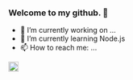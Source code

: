 ### Welcome to my github. 👋
- 🔭 I’m currently working on ...
- 🌱 I’m currently learning Node.js
- 📫 How to reach me: ...

<img src="https://github.com/radzikoska123/radzikoska123/blob/main/icons/node.png" alt="NODE" width="20"/>

<!--
**radzikoska123/radzikoska123** is a ✨ _special_ ✨ repository because its `README.md` (this file) appears on your GitHub profile.

Here are some ideas to get you started:

- 🔭 I’m currently working on ...
- 🌱 I’m currently learning ...
- 👯 I’m looking to collaborate on ...
- 🤔 I’m looking for help with ...
- 💬 Ask me about ...
- 📫 How to reach me: ...
- 😄 Pronouns: ...
- ⚡ Fun fact: ...
-->
